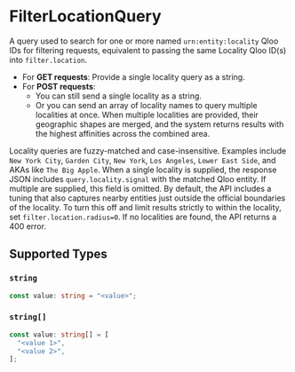 # FilterLocationQuery

A query used to search for one or more named `urn:entity:locality` Qloo IDs for filtering requests, equivalent to passing the same Locality Qloo ID(s) into `filter.location`.
  - For **GET requests**: Provide a single locality query as a string.
  - For **POST requests**:
    - You can still send a single locality as a string.
    - Or you can send an array of locality names to query multiple localities at once. When multiple localities are provided, their geographic shapes are merged, and the system returns results with the highest affinities across the combined area.

Locality queries are fuzzy-matched and case-insensitive. Examples include `New York City`, `Garden City`, `New York`, `Los Angeles`, `Lower East Side`, and AKAs like `The Big Apple`. When a single locality is supplied, the response JSON includes `query.locality.signal` with the matched Qloo entity. If multiple are supplied, this field is omitted. By default, the API includes a tuning that also captures nearby entities just outside the official boundaries of the locality. To turn this off and limit results strictly to within the locality, set `filter.location.radius=0`. If no localities are found, the API returns a 400 error.



## Supported Types

### `string`

```typescript
const value: string = "<value>";
```

### `string[]`

```typescript
const value: string[] = [
  "<value 1>",
  "<value 2>",
];
```

